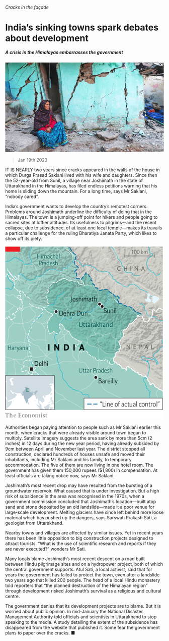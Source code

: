 ###### Cracks in the façade

# India’s sinking towns spark debates about development 

##### A crisis in the Himalayas embarrasses the government 

![image](images/20230121_ASP002.jpg) 

> Jan 19th 2023 

IT IS NEARLY two years since cracks appeared in the walls of the house in which Durga Prasad Saklani lived with his wife and daughters. Since then the 52-year-old from Sunil, a village near Joshimath in the state of Uttarakhand in the Himalayas, has filed endless petitions warning that his home is sliding down the mountain. For a long time, says Mr Saklani, “nobody cared”.

India’s government wants to develop the country’s remotest corners. Problems around Joshimath underline the difficulty of doing that in the Himalayas. The town is a jumping-off point for hikers and people going to sacred sites at loftier altitudes. Its usefulness to pilgrims—and the recent collapse, due to subsidence, of at least one local temple—makes its travails a particular challenge for the ruling Bharatiya Janata Party, which likes to show off its piety. 

![image](images/20230121_ASM913.png) 


Authorities began paying attention to people such as Mr Saklani earlier this month, when cracks that were already visible around town began to multiply. Satellite imagery suggests the area sank by more than 5cm (2 inches) in 12 days during the new year period, having already subsided by 9cm between April and November last year. The district stopped all construction, declared hundreds of houses unsafe and moved their inhabitants, including Mr Saklani and his family, to temporary accommodation. The five of them are now living in one hotel room. The government has given them 150,000 rupees ($1,800) in compensation. At least officials are taking notice now, says Mr Saklani.

Joshimath’s most recent drop may have resulted from the bursting of a groundwater reservoir. What caused that is under investigation. But a high risk of subsidence in the area was recognised in the 1970s, when a government commission concluded that Joshimath’s location—built atop sand and stone deposited by an old landslide—made it a poor venue for large-scale development. Melting glaciers have since left behind more loose material which has pushed up the dangers, says Sarswati Prakash Sati, a geologist from Uttarakhand. 

Nearby towns and villages are affected by similar issues. Yet in recent years there has been little opposition to big construction projects designed to attract tourists. “What is the use of scientific research and reports if they are never executed?” wonders Mr Sati.

Many locals blame Joshimath’s most recent descent on a road built between Hindu pilgrimage sites and on a hydropower project, both of which the central government supports. Atul Sati, a local activist, said that for years the government has failed to protect the town, even after a landslide two years ago that killed 200 people. The head of a local Hindu monastery told reporters that “the planned destruction of the Himalayan region” through development risked Joshimath’s survival as a religious and cultural centre. 

The government denies that its development projects are to blame. But it is worried about public opinion. In mid-January the National Disaster Management Authority told officials and scientists in Uttarakhand to stop speaking to the media. A study detailing the extent of the subsidence has disappeared from the website that published it. Some fear the government plans to paper over the cracks. ■

